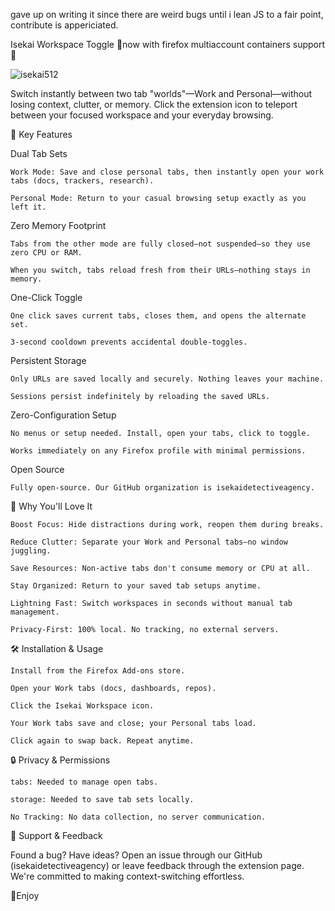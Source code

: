 gave up on writing it since there are weird bugs until i lean JS to a fair point, contribute is appericiated.

Isekai Workspace Toggle
🌟now with firefox multiaccount containers support🌟

![isekai512](https://github.com/user-attachments/assets/bfa3f83b-80ca-45b5-a2da-3607235bbecd)

Switch instantly between two tab "worlds"—Work and Personal—without losing context, clutter, or memory. Click the extension icon to teleport between your focused workspace and your everyday browsing.

🌟 Key Features

Dual Tab Sets

    Work Mode: Save and close personal tabs, then instantly open your work tabs (docs, trackers, research).

    Personal Mode: Return to your casual browsing setup exactly as you left it.

Zero Memory Footprint

    Tabs from the other mode are fully closed—not suspended—so they use zero CPU or RAM.

    When you switch, tabs reload fresh from their URLs—nothing stays in memory.

One-Click Toggle

    One click saves current tabs, closes them, and opens the alternate set.

    3-second cooldown prevents accidental double-toggles.

Persistent Storage

    Only URLs are saved locally and securely. Nothing leaves your machine.

    Sessions persist indefinitely by reloading the saved URLs.

Zero-Configuration Setup

    No menus or setup needed. Install, open your tabs, click to toggle.

    Works immediately on any Firefox profile with minimal permissions.

Open Source

    Fully open-source. Our GitHub organization is isekaidetectiveagency.

🎯 Why You'll Love It

    Boost Focus: Hide distractions during work, reopen them during breaks.

    Reduce Clutter: Separate your Work and Personal tabs—no window juggling.

    Save Resources: Non-active tabs don't consume memory or CPU at all.

    Stay Organized: Return to your saved tab setups anytime.

    Lightning Fast: Switch workspaces in seconds without manual tab management.

    Privacy-First: 100% local. No tracking, no external servers.

🛠 Installation & Usage

    Install from the Firefox Add-ons store.

    Open your Work tabs (docs, dashboards, repos).

    Click the Isekai Workspace icon.

    Your Work tabs save and close; your Personal tabs load.

    Click again to swap back. Repeat anytime.

🔒 Privacy & Permissions

    tabs: Needed to manage open tabs.

    storage: Needed to save tab sets locally.

    No Tracking: No data collection, no server communication.

📣 Support & Feedback

Found a bug? Have ideas? Open an issue through our GitHub (isekaidetectiveagency) or leave feedback through the extension page. We're committed to making context-switching effortless.

🌟Enjoy
